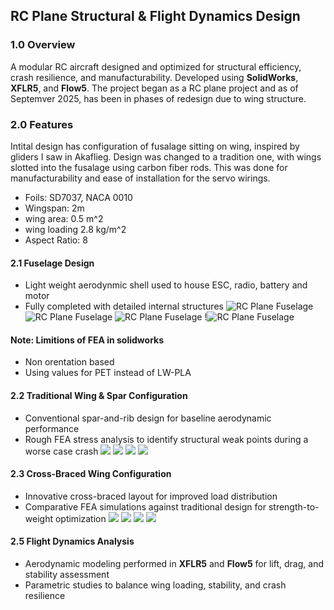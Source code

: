 ## RC Plane Structural & Flight Dynamics Design  

### 1.0 Overview  
A modular RC aircraft designed and optimized for structural efficiency, crash resilience, and manufacturability. Developed using **SolidWorks**, **XFLR5**, and **Flow5**. The project began as a RC plane project and as of Septemver 2025, has been in phases of redesign due to wing structure.

### 2.0 Features  
Intital design has configuration of fusalage sitting on wing, inspired by gliders I saw in Akaflieg. Design was changed to a tradition one, with wings slotted into the fusalage using carbon fiber rods. This was done for manufacturability and ease of installation for the servo wirings.
- Foils: SD7037, NACA 0010
- Wingspan: 2m
- wing area: 0.5 m^2
- wing loading 2.8 kg/m^2
- Aspect Ratio: 8

#### 2.1 Fuselage Design  
- Light weight aerodynmic shell used to house ESC, radio, battery and motor
- Fully completed with detailed internal structures
![RC Plane Fuselage](images/fus1.png)
![RC Plane Fuselage](images/fus2.png)
![RC Plane Fuselage](images/fus_cs1.png)
!![RC Plane Fuselage](images/fus_cs2.png)

#### Note: Limitions of FEA in solidworks
- Non orentation based
- Using values for PET instead of LW-PLA


#### 2.2 Traditional Wing & Spar Configuration  
- Conventional spar-and-rib design for baseline aerodynamic performance  
- Rough FEA stress analysis to identify structural weak points during a worse case crash
![](images/wing_t_1.png)
![](images/wing_t_2.png)
![](images/wing_t_fea1.png)
![](images/wing_t_fea2.png)


#### 2.3 Cross-Braced Wing Configuration  
- Innovative cross-braced layout for improved load distribution  
- Comparative FEA simulations against traditional design for strength-to-weight optimization
![](images/wing_x_1.png)
![](images/wing_x_2.png)
![](images/wing_x_fea1.png)
![](images/wing_x_fea2.png)


#### 2.5 Flight Dynamics Analysis  
- Aerodynamic modeling performed in **XFLR5** and **Flow5** for lift, drag, and stability assessment  
- Parametric studies to balance wing loading, stability, and crash resilience  
